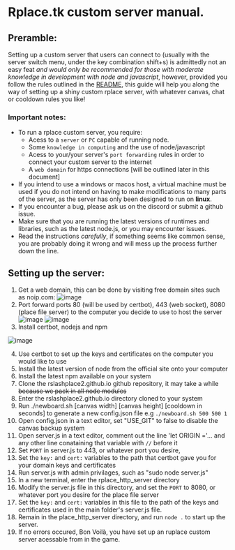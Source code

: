 # Rplace.tk custom server manual.

## Preramble:
Setting up a custom server that users can connect to (usually with the server switch menu, under the key combination shift+s) is admittedly not an easy feat *and would only be recommended for those with moderate knowledge in development with node and javascript*, however, provided you follow the rules outlined in the [README](./README.md), this guide will help you along the way of setting up a shiny custom rplace server, with whatever canvas, chat or cooldown rules you like!

### Important notes:
 - To run a rplace custom server, you require:
    * Acess to a `server` or `PC` capable of running node. 
    * Some `knowledge in computing` and the use of node/javascript
    * Acess to your/your server's `port forwarding` rules in order to connect your custom server to the internet
    * A `web domain` for https connections [will be outlined later in this document]
 - If you intend to use a windows or macos host, a virtual machine must be used if you do not intend on having to make modifications to many parts of the server, as the server has only been designed to run on **linux**.
 - If you encounter a bug, please ask us on the discord or submit a github issue.
 - Make sure that you are running the latest versions of runtimes and libraries, such as the latest node.js, or you may encounter issues.
 - Read the instructions *carefully*, if something seems like common sense, you are probably doing it wrong and will mess up the process further down the line.

## Setting up the server:
1. Get a web domain, this can be done by visiting free domain sites such as noip.com:
![image](https://user-images.githubusercontent.com/73035340/184674498-37853563-70b9-4f8a-a695-7eb38c99441b.png)
2. Port forward ports 80 (will be used by certbot), 443 (web socket), 8080 (place file server) to the computer you decide to use to host the server
![image](https://user-images.githubusercontent.com/73035340/184675516-b4f6063c-0e27-4ecb-8004-47dded1d0839.png)
![image](https://user-images.githubusercontent.com/73035340/184676979-6683220f-b2f9-44d6-b168-91b18cef22be.png)
3. Install certbot, nodejs and npm


![image](https://user-images.githubusercontent.com/73035340/184677594-f7386cb1-2d33-4ea9-b921-02a46e1703fc.png)


4. Use certbot to set up the keys and certificates on the computer you would like to use
5. Install the latest version of node from the official site onto your computer
6. Install the latest npm available on your system
7. Clone the rslashplace2.github.io github repository, it may take a while ~~because we pack in all node modules~~ 
8. Enter the rslashplace2.github.io directory cloned to your system
9. Run ./newboard.sh [canvas width] [canvas height] [cooldown in seconds] to generate a new config.json file e.g `./newboard.sh 500 500 1`
10. Open config.json in a text editor, set "USE_GIT" to false to disable the canvas backup system
11. Open server.js in a text editor, comment out the line 'let ORIGIN ='... and any other line conataining that variable with `//` before it
12. Set `PORT` in server.js to 443, or whatever port you desire,
13. Set the `key:` and `cert:` variables to the path that certbot gave you for your domain keys and certificates
14. Run server.js with admin privilages, such as "sudo node server.js"
15. In a new terminal, enter the rplace_http_server directory
16. Modify the server.js file in this directory, and set the `PORT` to 8080, or whatever port you desire for the place file server
17. Set the `key:` and `cert:` variables in this file to the path of the keys and certificates used in the main folder's server.js file.
18. Remain in the place_http_server directory, and run `node .` to start up the server.
19. If no errors occured, Bon Voilà, you have set up an ruplace custom server acessable from in the game.
